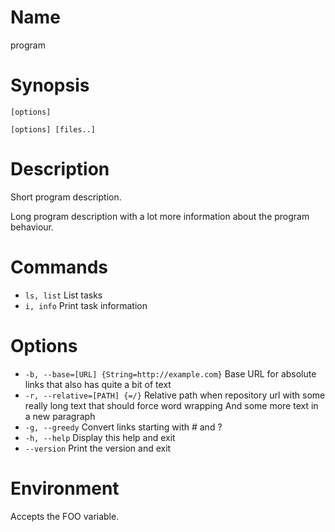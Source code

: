 # Name

program

# Synopsis

```
[options]
```

```
[options] [files..]
```

# Description

Short program description.

Long program description with a lot more information about the program behaviour.

# Commands

* `ls, list` List tasks
* `i, info` Print task information

# Options

* `-b, --base=[URL] {String=http://example.com}` Base URL for absolute links that also has quite a bit of text
* `-r, --relative=[PATH] {=/}` Relative path when repository url with some really long text that should force word wrapping
    And some more text in a new paragraph
* `-g, --greedy` Convert links starting with # and ?
* `-h, --help` Display this help and exit
* `--version` Print the version and exit

# Environment

Accepts the FOO variable.
